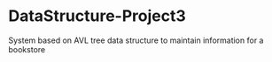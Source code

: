 # DataStructure-Project3
System based on AVL tree data structure to maintain information for a bookstore
